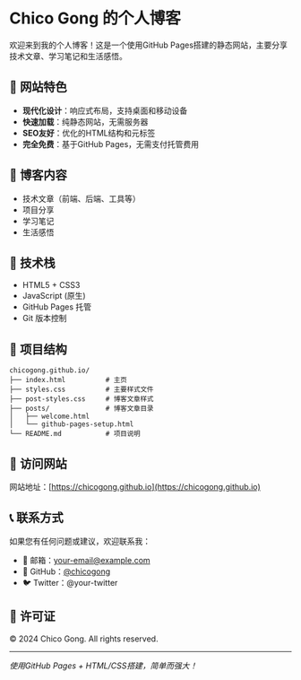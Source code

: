 # Chico Gong 的个人博客

欢迎来到我的个人博客！这是一个使用GitHub Pages搭建的静态网站，主要分享技术文章、学习笔记和生活感悟。

## 🌟 网站特色

- **现代化设计**：响应式布局，支持桌面和移动设备
- **快速加载**：纯静态网站，无需服务器
- **SEO友好**：优化的HTML结构和元标签
- **完全免费**：基于GitHub Pages，无需支付托管费用

## 📝 博客内容

- 技术文章（前端、后端、工具等）
- 项目分享
- 学习笔记
- 生活感悟

## 🚀 技术栈

- HTML5 + CSS3
- JavaScript (原生)
- GitHub Pages 托管
- Git 版本控制

## 📁 项目结构

```
chicogong.github.io/
├── index.html          # 主页
├── styles.css          # 主要样式文件
├── post-styles.css     # 博客文章样式
├── posts/              # 博客文章目录
│   ├── welcome.html
│   └── github-pages-setup.html
└── README.md           # 项目说明
```

## 🔗 访问网站

网站地址：[https://chicogong.github.io](https://chicogong.github.io)

## 📞 联系方式

如果您有任何问题或建议，欢迎联系我：

- 📧 邮箱：your-email@example.com
- 🐙 GitHub：[@chicogong](https://github.com/chicogong)
- 🐦 Twitter：@your-twitter

## 📄 许可证

© 2024 Chico Gong. All rights reserved.

---

*使用GitHub Pages + HTML/CSS搭建，简单而强大！*